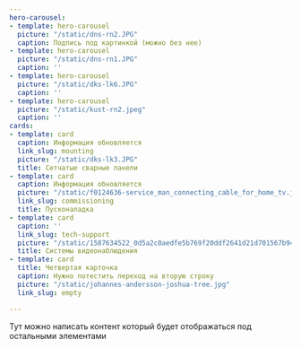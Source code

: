 ```yaml
---
hero-carousel:
- template: hero-carousel
  picture: "/static/dns-rn2.JPG"
  caption: Подпись под картинкой (можно без нее)
- template: hero-carousel
  picture: "/static/dns-rn1.JPG"
  caption: ''
- template: hero-carousel
  picture: "/static/dks-lk6.JPG"
  caption: ''
- template: hero-carousel
  picture: "/static/kust-rn2.jpeg"
  caption: ''
cards:
- template: card
  caption: Информация обновляется
  link_slug: mounting
  picture: "/static/dks-lk3.JPG"
  title: Сетчатые сварные панели
- template: card
  caption: Информация обновляется
  picture: "/static/f0124636-service_man_connecting_cable_for_home_tv.jpg"
  link_slug: commissioning
  title: Пусконаладка
- template: card
  caption: ''
  link_slug: tech-support
  picture: "/static/1587634522_0d5a2c0aedfe5b769f20ddf2641d21d701567b94_727.jpg"
  title: Системы видеонаблюдения
- template: card
  title: Четвертая карточка
  caption: Нужно потестить переход на вторую строку
  picture: "/static/johannes-andersson-joshua-tree.jpg"
  link_slug: empty

---
```

Тут можно написать контент который будет отображаться под остальными элементами